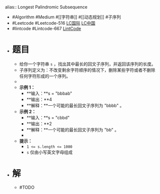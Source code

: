 alias:: Longest Palindromic Subsequence

- #Algorithm #Medium #[[字符串]] #[[动态规划]] #子序列
- #Leetcode #Leetcode-516 [LC国际](https://leetcode.com/problems/longest-palindromic-subsequence/) [LC中国](https://leetcode.cn/problems/longest-palindromic-subsequence/)
- #lintcode #Lintcode-667 [LintCode](https://www.lintcode.com/problem/667/)
- # 题目
	- 给你一个字符串 `s` ，找出其中最长的回文子序列，并返回该序列的长度。
	- 子序列定义为：不改变剩余字符顺序的情况下，删除某些字符或者不删除任何字符形成的一个序列。
	-
	- **示例 1：**
		- **输入：**s = "bbbab"
		- **输出：**4
		- **解释：**一个可能的最长回文子序列为 "bbbb" 。
	- **示例 2：**
		- **输入：**s = "cbbd"
		- **输出：**2
		- **解释：**一个可能的最长回文子序列为 "bb" 。
		-
	- **提示：**
		- `1 <= s.length <= 1000`
		- `s` 仅由小写英文字母组成
- # 解
	- #TODO
